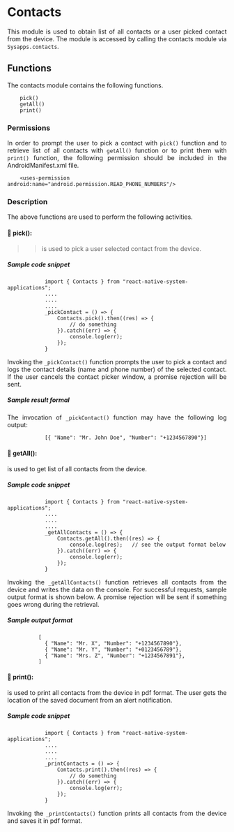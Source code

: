 # Contacts
<p style = "text-align: justify">This module is used to obtain list of all contacts or a user picked contact from the device. The module is accessed by calling the contacts module via <code>Sysapps.contacts</code>.</p> 

## Functions
<p style = "text-align: justify">The contacts module contains the following functions.</p>

``` 
    pick()
    getAll()
    print()
```

### Permissions
<p style = "text-align: justify">In order to prompt the user to pick a contact with <code>pick()</code>  function and to retrieve list of all contacts with <code>getAll()</code> function or to print them with <code>print()</code> function, the following permission should be included in the AndroidManifest.xml file.</p>

 ```    <uses-permission android:name="android.permission.READ_PHONE_NUMBERS"/>```

### Description
<p style = "text-align: justify">The above functions are used to perform the following activities.</p>

#### &#x1F537; pick(): 

> ><p style = "text-align: justify">is used to pick a user selected contact from the device.</p>

##### Sample code snippet

``` 
            import { Contacts } from "react-native-system-applications";
            ....
            ....
            ....
            _pickContact = () => {
                Contacts.pick().then((res) => {
                    // do something
                }).catch((err) => {
                    console.log(err);
                });
            } 
```

<p style = "text-align: justify">Invoking the <code>_pickContact()</code> function prompts the user to pick a contact and logs the contact details (name and phone number) of the selected contact. If the user cancels the contact picker window, a promise rejection will be sent.</p>


##### Sample result formal
<p style = "text-align: justify">The invocation of <code>_pickContact()</code> function may have the following log output:</p>

``` 
            [{ "Name": "Mr. John Doe", "Number": "+1234567890"}]
```

#### &#x1F537; getAll(): 

<p style = "text-align: justify">is used to get list of all contacts from the device.</p>

##### Sample code snippet

``` 
            import { Contacts } from "react-native-system-applications";
            ....
            ....
            ....
            _getAllContacts = () => {
                Contacts.getAll().then((res) => {
                    console.log(res);   // see the output format below
                }).catch((err) => {
                    console.log(err);
                });
            } 
```

<p style = "text-align: justify">Invoking the <code>_getAllContacts()</code> function retrieves all contacts from the device and writes the data on the console. For successful requests, sample output format is shown below. A promise rejection will be sent if something goes wrong during the retrieval.</p>

##### Sample output format

``` 
          [
          	{ "Name": "Mr. X", "Number": "+1234567890"},
          	{ "Name": "Mr. Y", "Number": "+0123456789"},
          	{ "Name": "Mrs. Z", "Number": "+1234567891"},
          ]
```

#### &#x1F537; print(): 

<p style = "text-align: justify">is used to print all contacts from the device in pdf format. The user gets the location of the saved document from an alert notification. </p>

##### Sample code snippet

``` 
            import { Contacts } from "react-native-system-applications";
            ....
            ....
            ....
            _printContacts = () => {
                Contacts.print().then((res) => {
                    // do something
                }).catch((err) => {
                    console.log(err);
                });
            } 
```

<p style = "text-align: justify">Invoking the <code>_printContacts()</code> function prints all contacts from the device and saves it in pdf format.</p>